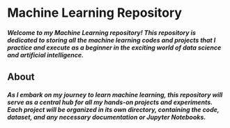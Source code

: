 #  Machine Learning Repository


##### Welcome to my Machine Learning repository! This repository is dedicated to storing all the machine learning codes and projects that I practice and execute as a beginner in the exciting world of data science and artificial intelligence.

## About

##### As I embark on my journey to learn machine learning, this repository will serve as a central hub for all my hands-on projects and experiments. Each project will be organized in its own directory, containing the code, dataset, and any necessary documentation or Jupyter Notebooks. 
